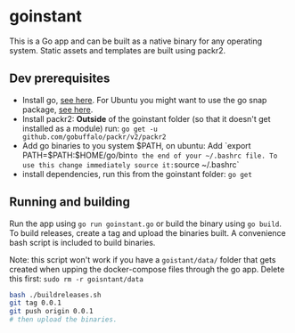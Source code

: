 # goinstant

This is a Go app and can be built as a native binary for any operating system. Static assets and templates are built using packr2.

## Dev prerequisites

* Install go, [see here](https://golang.org/doc/install). For Ubuntu you might want to use the go snap package, [see here](https://snapcraft.io/install/go/ubuntu).
* Install packr2: **Outside** of the goinstant folder (so that it doesn't get installed as a module) run: `go get -u github.com/gobuffalo/packr/v2/packr2`
* Add go binaries to you system $PATH, on ubuntu: Add `export PATH=$PATH:$HOME/go/bin` to the end of your ~/.bashrc file. To use this change immediately source it: `source ~/.bashrc`
* install dependencies, run this from the goinstant folder: `go get`

## Running and building

Run the app using `go run goinstant.go` or build the binary using `go build`. To build releases, create a tag and upload the binaries built. A convenience bash script is included to build binaries.

Note: this script won't work if you have a `goistant/data/` folder that gets created when upping the docker-compose files through the go app. Delete this first: `sudo rm -r goisntant/data`

```sh
bash ./buildreleases.sh
git tag 0.0.1
git push origin 0.0.1
# then upload the binaries.
```
